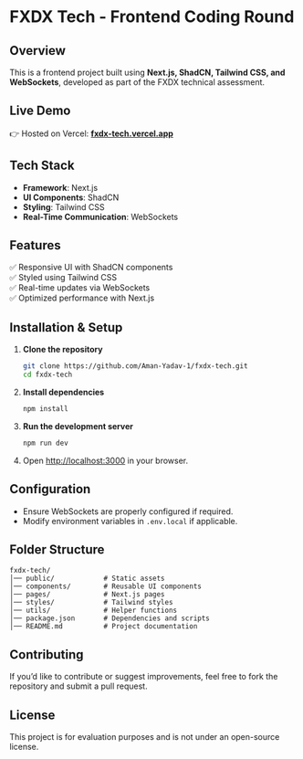 # **FXDX Tech - Frontend Coding Round**  

## **Overview**  
This is a frontend project built using **Next.js, ShadCN, Tailwind CSS, and WebSockets**, developed as part of the FXDX technical assessment.  

## **Live Demo**  
👉 Hosted on Vercel: **[fxdx-tech.vercel.app](https://fxdx-tech.vercel.app/)**  

## **Tech Stack**  
- **Framework**: Next.js  
- **UI Components**: ShadCN  
- **Styling**: Tailwind CSS  
- **Real-Time Communication**: WebSockets  

## **Features**  
✅ Responsive UI with ShadCN components  
✅ Styled using Tailwind CSS  
✅ Real-time updates via WebSockets  
✅ Optimized performance with Next.js  

## **Installation & Setup**  
1. **Clone the repository**  
   ```bash
   git clone https://github.com/Aman-Yadav-1/fxdx-tech.git
   cd fxdx-tech
   ```
2. **Install dependencies**  
   ```bash
   npm install
   ```
3. **Run the development server**  
   ```bash
   npm run dev
   ```
4. Open [http://localhost:3000](http://localhost:3000) in your browser.  

## **Configuration**  
- Ensure WebSockets are properly configured if required.  
- Modify environment variables in `.env.local` if applicable.  

## **Folder Structure**  
```
fxdx-tech/
│── public/            # Static assets
│── components/        # Reusable UI components
│── pages/             # Next.js pages
│── styles/            # Tailwind styles
│── utils/             # Helper functions
│── package.json       # Dependencies and scripts
│── README.md          # Project documentation
```  

## **Contributing**  
If you’d like to contribute or suggest improvements, feel free to fork the repository and submit a pull request.  

## **License**  
This project is for evaluation purposes and is not under an open-source license.  
